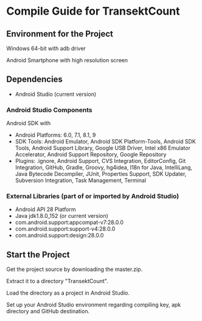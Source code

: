 # Compile Guide for TransektCount

## Environment for the Project
Windows 64-bit with adb driver

Android Smartphone with high resolution screen 

## Dependencies
- Android Studio (current version)

### Android Studio Components
Android SDK with
- Android Platforms: 6.0, 7.1, 8.1, 9
- SDK Tools: Android Emulator, Android SDK Platform-Tools, Android SDK Tools, Android Support Library, Google USB Driver, Intel x86 Emulator Accelerator, Android Support Repository, Google Repository
- Plugins: .ignore, Android Support, CVS Integration, EditorConfig, Git Integration, GitHub, Gradle, Groovy, hg4idea, I18n for Java, IntelliLang, Java Bytecode Decompiler, JUnit, Properties Support, SDK Updater, Subversion Integration, Task Management, Terminal 

### External Libraries (part of or imported by Android Studio)
- Android API 28 Platform
- Java jdk1.8.0_152 (or current version) 
- com.android.support:appcompat-v7:28.0.0
- com.android.support:support-v4:28.0.0
- com.android.support:design:28.0.0

## Start the Project
Get the project source by downloading the master.zip.

Extract it to a directory "TransektCount".

Load the directory as a project in Android Studio.

Set up your Android Studio environment regarding compiling key, apk directory and GitHub destination.
